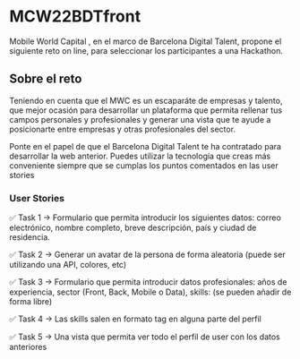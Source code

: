 # MCW22BDTfront

Mobile World Capital , en el marco de Barcelona Digital Talent, propone el siguiente reto on line, para seleccionar los participantes a una Hackathon.

## Sobre el reto

Teniendo en cuenta que el MWC es un escaparáte de empresas y talento, que mejor ocasión para desarrollar un plataforma que permita rellenar tus campos personales y profesionales y generar una vista que te ayude a posicionarte entre empresas y otras profesionales del sector.

Ponte en el papel de que el Barcelona Digital Talent te ha contratado para desarrollar la web anterior. Puedes utilizar la tecnología que creas más conveniente siempre que se cumplas los puntos comentados en las user stories

### User Stories

✅ Task 1 → Formulario que permita introducir los siguientes datos: correo electrónico, nombre completo, breve descripción, país y ciudad de residencia.

✅ Task 2 → Generar un avatar de la persona de forma aleatoria (puede ser utilizando una API, colores, etc)

✅ Task 3 → Formulario que permita introducir datos profesionales: años de experiencia, sector (Front, Back, Mobile o Data), skills: (se pueden añadir de forma libre)

✅ Task 4 → Las skills salen en formato tag en alguna parte del perfil

✅ Task 5 → Una vista que permita ver todo el perfil de user con los datos anteriores

####
#####